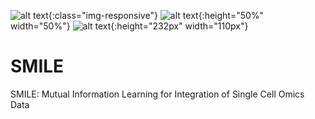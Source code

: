 ![alt text](https://github.com/rpmccordlab/SMILE/blob/main/SMILE_logo.jpg){:class="img-responsive"}
![alt text](https://github.com/rpmccordlab/SMILE/blob/main/SMILE_logo.jpg){:height="50%" width="50%"}
![alt text](https://github.com/rpmccordlab/SMILE/blob/main/SMILE_logo.jpg){:height="232px" width="110px"}

# SMILE
SMILE: Mutual Information Learning for Integration of Single Cell Omics Data 
